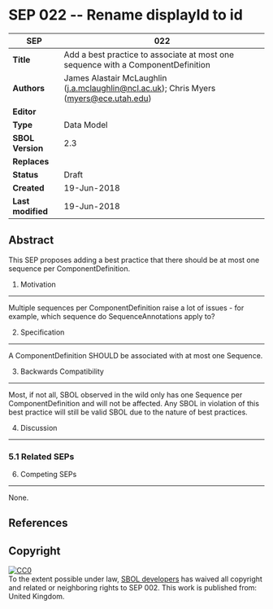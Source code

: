 SEP 022 -- Rename displayId to id
===================================

SEP                     | 022
----------------------|--------------
**Title**                | Add a best practice to associate at most one sequence with a ComponentDefinition
**Authors**           | James Alastair McLaughlin (j.a.mclaughlin@ncl.ac.uk); Chris Myers (myers@ece.utah.edu)
**Editor**            | 
**Type**               | Data Model
**SBOL Version** | 2.3
**Replaces**        | 
**Status**             | Draft
**Created**          | 19-Jun-2018
**Last modified**  | 19-Jun-2018

Abstract
-----------

This SEP proposes adding a best practice that there should be at most one sequence per ComponentDefinition.



1. Motivation
--------------

Multiple sequences per ComponentDefinition raise a lot of issues - for example, which sequence do SequenceAnnotations apply to?



2. Specification 
----------------------------------------------

A ComponentDefinition SHOULD be associated with at most one Sequence.



3. Backwards Compatibility <a name='compatibility'></a>
-----------------

Most, if not all, SBOL observed in the wild only has one Sequence per ComponentDefinition and will not be affected.  Any SBOL in violation of this best practice will still be valid SBOL due to the nature of best practices.


4. Discussion <a name='discussion'></a>
-----------------

### 5.1 Related SEPs


6. Competing SEPs <a name='competing_seps'></a>
-----------------

None.

References <a name='references'></a>
----------------

Copyright <a name='copyright'></a>
-------------

<p xmlns:dct="http://purl.org/dc/terms/" xmlns:vcard="http://www.w3.org/2001/vcard-rdf/3.0#">
  <a rel="license"
     href="http://creativecommons.org/publicdomain/zero/1.0/">
    <img src="http://i.creativecommons.org/p/zero/1.0/88x31.png" style="border-style: none;" alt="CC0" />
  </a>
  <br />
  To the extent possible under law,
  <a rel="dct:publisher"
     href="sbolstandard.org">
    <span property="dct:title">SBOL developers</span></a>
  has waived all copyright and related or neighboring rights to
  <span property="dct:title">SEP 002</span>.
This work is published from:
<span property="vcard:Country" datatype="dct:ISO3166"
      content="US" about="sbolstandard.org">
  United Kingdom</span>.
</p>

